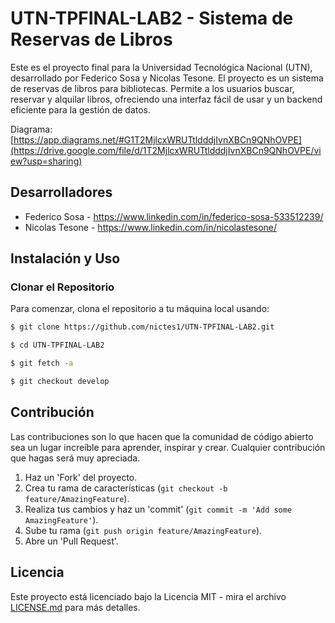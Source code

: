 # UTN-TPFINAL-LAB2 - Sistema de Reservas de Libros

Este es el proyecto final para la Universidad Tecnológica Nacional (UTN), desarrollado por Federico Sosa y Nicolas Tesone. El proyecto es un sistema de reservas de libros para bibliotecas. Permite a los usuarios buscar, reservar y alquilar libros, ofreciendo una interfaz fácil de usar y un backend eficiente para la gestión de datos.

Diagrama: [https://app.diagrams.net/#G1T2MjlcxWRUTtldddjIvnXBCn9QNhOVPE](https://drive.google.com/file/d/1T2MjlcxWRUTtldddjIvnXBCn9QNhOVPE/view?usp=sharing)

## Desarrolladores

- Federico Sosa - https://www.linkedin.com/in/federico-sosa-533512239/
- Nicolas Tesone - https://www.linkedin.com/in/nicolastesone/

## Instalación y Uso

### Clonar el Repositorio
Para comenzar, clona el repositorio a tu máquina local usando:
```sh
$ git clone https://github.com/nictes1/UTN-TPFINAL-LAB2.git
```
```sh
$ cd UTN-TPFINAL-LAB2
```
```sh
$ git fetch -a
```
```sh
$ git checkout develop
```


## Contribución

Las contribuciones son lo que hacen que la comunidad de código abierto sea un lugar increíble para aprender, inspirar y crear. Cualquier contribución que hagas será muy apreciada.

1. Haz un 'Fork' del proyecto.
2. Crea tu rama de características (`git checkout -b feature/AmazingFeature`).
3. Realiza tus cambios y haz un 'commit' (`git commit -m 'Add some AmazingFeature'`).
4. Sube tu rama (`git push origin feature/AmazingFeature`).
5. Abre un 'Pull Request'.

## Licencia

Este proyecto está licenciado bajo la Licencia MIT - mira el archivo [LICENSE.md](LICENSE.md) para más detalles.
